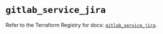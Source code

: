 # `gitlab_service_jira`

Refer to the Terraform Registry for docs: [`gitlab_service_jira`](https://registry.terraform.io/providers/gitlabhq/gitlab/17.3.0/docs/resources/service_jira).
